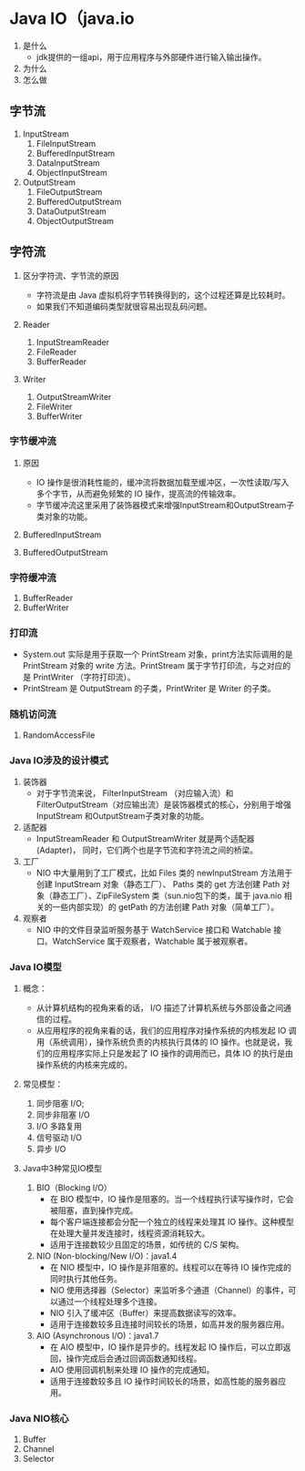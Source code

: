 # Java IO（java.io

1. 是什么
    - jdk提供的一组api，用于应用程序与外部硬件进行输入输出操作。
2. 为什么
3. 怎么做

## 字节流

1. InputStream
    1. FileInputStream
    2. BufferedInputStream
    3. DataInputStream
    4. ObjectInputStream
2. OutputStream
    1. FileOutputStream
    2. BufferedOutputStream
    3. DataOutputStream
    4. ObjectOutputStream

## 字符流

1. 区分字符流、字节流的原因
    - 字符流是由 Java 虚拟机将字节转换得到的，这个过程还算是比较耗时。
    - 如果我们不知道编码类型就很容易出现乱码问题。

2. Reader
    1. InputStreamReader
    2. FileReader
    3. BufferReader

3. Writer
    1. OutputStreamWriter
    2. FileWriter
    3. BufferWriter

### 字节缓冲流

1. 原因
    - IO 操作是很消耗性能的，缓冲流将数据加载至缓冲区，一次性读取/写入多个字节，从而避免频繁的 IO 操作，提高流的传输效率。
    - 字节缓冲流这里采用了装饰器模式来增强InputStream和OutputStream子类对象的功能。

2. BufferedInputStream
3. BufferedOutputStream

### 字符缓冲流

1. BufferReader
2. BufferWriter

### 打印流

- System.out 实际是用于获取一个 PrintStream 对象，print方法实际调用的是 PrintStream 对象的 write 方法。PrintStream 属于字节打印流，与之对应的是 PrintWriter （字符打印流）。
- PrintStream 是 OutputStream 的子类，PrintWriter 是 Writer 的子类。

### 随机访问流

1. RandomAccessFile

### Java IO涉及的设计模式

1. 装饰器
    - 对于字节流来说， FilterInputStream （对应输入流）和FilterOutputStream（对应输出流）是装饰器模式的核心，分别用于增强 InputStream 和OutputStream子类对象的功能。
2. 适配器
    - InputStreamReader 和 OutputStreamWriter 就是两个适配器(Adapter)， 同时，它们两个也是字节流和字符流之间的桥梁。
3. 工厂
    - NIO 中大量用到了工厂模式，比如 Files 类的 newInputStream 方法用于创建 InputStream 对象（静态工厂）、 Paths 类的 get 方法创建 Path 对象（静态工厂）、ZipFileSystem 类（sun.nio包下的类，属于 java.nio 相关的一些内部实现）的 getPath 的方法创建 Path 对象（简单工厂）。
4. 观察者
    - NIO 中的文件目录监听服务基于 WatchService 接口和 Watchable 接口。WatchService 属于观察者，Watchable 属于被观察者。

### Java IO模型

1. 概念：
    - 从计算机结构的视角来看的话， I/O 描述了计算机系统与外部设备之间通信的过程。
    - 从应用程序的视角来看的话，我们的应用程序对操作系统的内核发起 IO 调用（系统调用），操作系统负责的内核执行具体的 IO 操作。也就是说，我们的应用程序实际上只是发起了 IO 操作的调用而已，具体 IO 的执行是由操作系统的内核来完成的。

2. 常见模型：
    1. 同步阻塞 I/O;
    2. 同步非阻塞 I/O
    3. I/O 多路复用
    4. 信号驱动 I/O
    5. 异步 I/O

3. Java中3种常见IO模型
    1. BIO（Blocking I/O）
        - 在 BIO 模型中，IO 操作是阻塞的。当一个线程执行读写操作时，它会被阻塞，直到操作完成。
        - 每个客户端连接都会分配一个独立的线程来处理其 IO 操作。这种模型在处理大量并发连接时，线程资源消耗较大。
        - 适用于连接数较少且固定的场景，如传统的 C/S 架构。
    2. NIO (Non-blocking/New I/O)：java1.4
        - 在 NIO 模型中，IO 操作是非阻塞的。线程可以在等待 IO 操作完成的同时执行其他任务。
        - NIO 使用选择器（Selector）来监听多个通道（Channel）的事件，可以通过一个线程处理多个连接。
        - NIO 引入了缓冲区（Buffer）来提高数据读写的效率。
        - 适用于连接数较多且连接时间较长的场景，如高并发的服务器应用。
    3. AIO (Asynchronous I/O)：java1.7
        - 在 AIO 模型中，IO 操作是异步的。线程发起 IO 操作后，可以立即返回，操作完成后会通过回调函数通知线程。
        - AIO 使用回调机制来处理 IO 操作的完成通知。
        - 适用于连接数较多且 IO 操作时间较长的场景，如高性能的服务器应用。

### Java NIO核心

1. Buffer
2. Channel
3. Selector